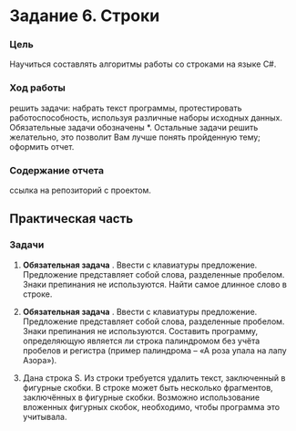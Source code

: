# Задание 6. Строки

### Цель

Научиться составлять алгоритмы работы со строками на языке C#.

### Ход работы

решить задачи: набрать текст программы, протестировать работоспособность, используя различные наборы исходных данных. Обязательные задачи обозначены *. Остальные задачи решить желательно, это позволит Вам лучше понять пройденную тему;
оформить отчет.

### Содержание отчета

ссылка на репозиторий с проектом.

## Практическая часть

### Задачи

1.    **Обязательная задача** . Ввести с клавиатуры предложение. Предложение представляет собой слова, разделенные пробелом. Знаки препинания не используются. Найти самое длинное слово в строке.

2.    **Обязательная задача** . Ввести с клавиатуры предложение. Предложение представляет собой слова, разделенные пробелом. Знаки препинания не используются. Составить программу, определяющую является ли строка палиндромом без учёта пробелов и регистра (пример палиндрома – «А роза упала на лапу Азора»).

3.    Дана строка S. Из строки требуется удалить текст, заключенный в фигурные скобки. В строке может быть несколько фрагментов, заключённых в фигурные скобки. Возможно использование вложенных фигурных скобок, необходимо, чтобы программа это учитывала.
